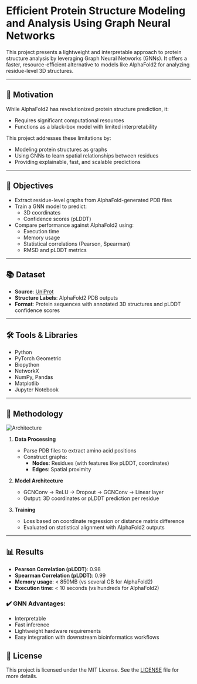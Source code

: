 # Efficient Protein Structure Modeling and Analysis Using Graph Neural Networks

This project presents a lightweight and interpretable approach to protein structure analysis by leveraging Graph Neural Networks (GNNs). It offers a faster, resource-efficient alternative to models like AlphaFold2 for analyzing residue-level 3D structures.

---

## 🚀 Motivation

While AlphaFold2 has revolutionized protein structure prediction, it:
- Requires significant computational resources
- Functions as a black-box model with limited interpretability

This project addresses these limitations by:
- Modeling protein structures as graphs
- Using GNNs to learn spatial relationships between residues
- Providing explainable, fast, and scalable predictions

---

## 🎯 Objectives

- Extract residue-level graphs from AlphaFold-generated PDB files
- Train a GNN model to predict:
  - 3D coordinates
  - Confidence scores (pLDDT)
- Compare performance against AlphaFold2 using:
  - Execution time
  - Memory usage
  - Statistical correlations (Pearson, Spearman)
  - RMSD and pLDDT metrics

---

## 📚 Dataset

- **Source**: [UniProt](https://www.uniprot.org/)
- **Structure Labels**: AlphaFold2 PDB outputs
- **Format**: Protein sequences with annotated 3D structures and pLDDT confidence scores

---

## 🛠️ Tools & Libraries

- Python
- PyTorch Geometric
- Biopython
- NetworkX
- NumPy, Pandas
- Matplotlib
- Jupyter Notebook

---

## 🧪 Methodology
![Architecture](Architecture)
1. **Data Processing**
   - Parse PDB files to extract amino acid positions
   - Construct graphs:
     - **Nodes**: Residues (with features like pLDDT, coordinates)
     - **Edges**: Spatial proximity

2. **Model Architecture**
   - GCNConv → ReLU → Dropout → GCNConv → Linear layer
   - Output: 3D coordinates or pLDDT prediction per residue

3. **Training**
   - Loss based on coordinate regression or distance matrix difference
   - Evaluated on statistical alignment with AlphaFold2 outputs

---

## 📊 Results

- **Pearson Correlation (pLDDT)**: 0.98
- **Spearman Correlation (pLDDT)**: 0.99
- **Memory usage**: < 850MB (vs several GB for AlphaFold2)
- **Execution time**: < 10 seconds (vs hundreds for AlphaFold2)

### ✔️ GNN Advantages:
- Interpretable
- Fast inference
- Lightweight hardware requirements
- Easy integration with downstream bioinformatics workflows

## 📜 License

This project is licensed under the MIT License. See the [LICENSE](LICENSE) file for more details.




